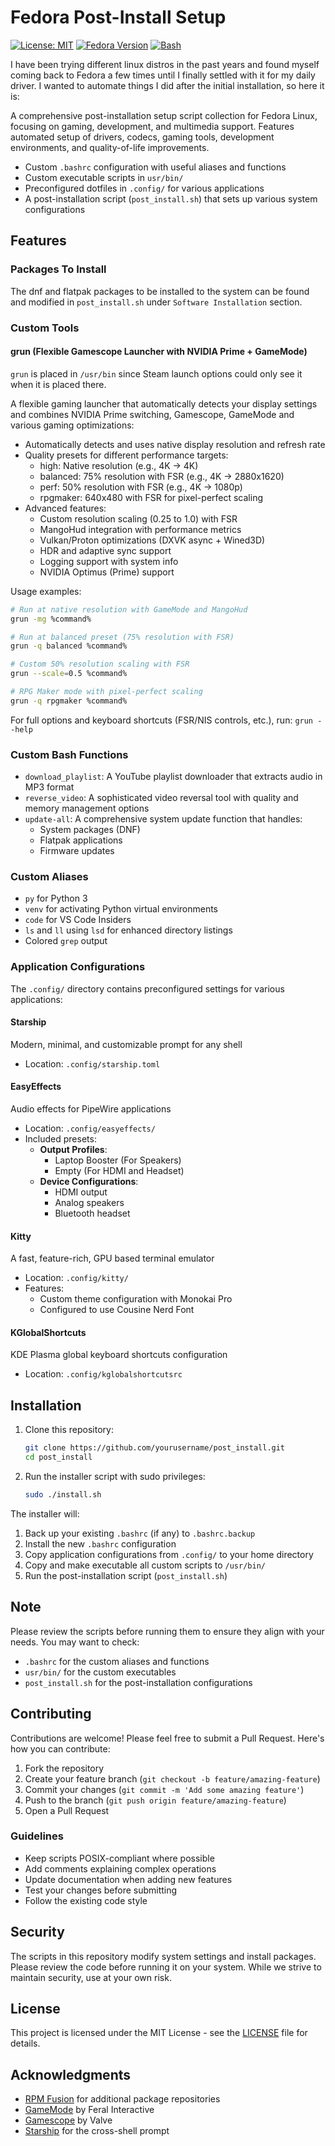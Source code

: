 # Fedora Post-Install Setup

[![License: MIT](https://img.shields.io/badge/License-MIT-yellow.svg)](https://opensource.org/licenses/MIT)
[![Fedora Version](https://img.shields.io/badge/Fedora-42+-blue.svg)](https://getfedora.org/)
[![Bash](https://img.shields.io/badge/Shell-Bash-green.svg)](https://www.gnu.org/software/bash/)

I have been trying different linux distros in the past years and found myself coming back to Fedora a few times until I finally settled with it for my daily driver. I wanted to automate things I did after the initial installation, so here it is:

A comprehensive post-installation setup script collection for Fedora Linux, focusing on gaming, development, and multimedia support. Features automated setup of drivers, codecs, gaming tools, development environments, and quality-of-life improvements.

- Custom `.bashrc` configuration with useful aliases and functions
- Custom executable scripts in `usr/bin/`
- Preconfigured dotfiles in `.config/` for various applications
- A post-installation script (`post_install.sh`) that sets up various system configurations

## Features

### Packages To Install

The dnf and flatpak packages to be installed to the system can be found and modified in `post_install.sh` under `Software Installation` section.

### Custom Tools

#### grun (Flexible Gamescope Launcher with NVIDIA Prime + GameMode)
`grun` is placed in `/usr/bin` since Steam launch options could only see it when it is placed there.

A flexible gaming launcher that automatically detects your display settings and combines NVIDIA Prime switching, Gamescope, GameMode and various gaming optimizations:
- Automatically detects and uses native display resolution and refresh rate
- Quality presets for different performance targets:
  - high: Native resolution (e.g., 4K → 4K)
  - balanced: 75% resolution with FSR (e.g., 4K → 2880x1620)
  - perf: 50% resolution with FSR (e.g., 4K → 1080p)
  - rpgmaker: 640x480 with FSR for pixel-perfect scaling
- Advanced features:
  - Custom resolution scaling (0.25 to 1.0) with FSR
  - MangoHud integration with performance metrics
  - Vulkan/Proton optimizations (DXVK async + Wined3D)
  - HDR and adaptive sync support
  - Logging support with system info
  - NVIDIA Optimus (Prime) support

Usage examples:
```bash
# Run at native resolution with GameMode and MangoHud
grun -mg %command%

# Run at balanced preset (75% resolution with FSR)
grun -q balanced %command%

# Custom 50% resolution scaling with FSR
grun --scale=0.5 %command%

# RPG Maker mode with pixel-perfect scaling
grun -q rpgmaker %command%
```

For full options and keyboard shortcuts (FSR/NIS controls, etc.), run: `grun --help`

### Custom Bash Functions
- `download_playlist`: A YouTube playlist downloader that extracts audio in MP3 format
- `reverse_video`: A sophisticated video reversal tool with quality and memory management options
- `update-all`: A comprehensive system update function that handles:
  - System packages (DNF)
  - Flatpak applications
  - Firmware updates

### Custom Aliases
- `py` for Python 3
- `venv` for activating Python virtual environments
- `code` for VS Code Insiders
- `ls` and `ll` using `lsd` for enhanced directory listings
- Colored `grep` output

### Application Configurations
The `.config/` directory contains preconfigured settings for various applications:

#### Starship
Modern, minimal, and customizable prompt for any shell
- Location: `.config/starship.toml`

#### EasyEffects
Audio effects for PipeWire applications
- Location: `.config/easyeffects/`
- Included presets:
  - **Output Profiles**:
    - Laptop Booster (For Speakers)
    - Empty (For HDMI and Headset)
  - **Device Configurations**:
    - HDMI output
    - Analog speakers
    - Bluetooth headset

#### Kitty
A fast, feature-rich, GPU based terminal emulator
- Location: `.config/kitty/`
- Features:
  - Custom theme configuration with Monokai Pro
  - Configured to use Cousine Nerd Font

#### KGlobalShortcuts
KDE Plasma global keyboard shortcuts configuration
- Location: `.config/kglobalshortcutsrc`

## Installation

1. Clone this repository:
   ```bash
   git clone https://github.com/yourusername/post_install.git
   cd post_install
   ```

2. Run the installer script with sudo privileges:
   ```bash
   sudo ./install.sh
   ```

The installer will:
1. Back up your existing `.bashrc` (if any) to `.bashrc.backup`
2. Install the new `.bashrc` configuration
3. Copy application configurations from `.config/` to your home directory
4. Copy and make executable all custom scripts to `/usr/bin/`
5. Run the post-installation script (`post_install.sh`)

## Note

Please review the scripts before running them to ensure they align with your needs. You may want to check:
- `.bashrc` for the custom aliases and functions
- `usr/bin/` for the custom executables
- `post_install.sh` for the post-installation configurations

## Contributing

Contributions are welcome! Please feel free to submit a Pull Request. Here's how you can contribute:

1. Fork the repository
2. Create your feature branch (`git checkout -b feature/amazing-feature`)
3. Commit your changes (`git commit -m 'Add some amazing feature'`)
4. Push to the branch (`git push origin feature/amazing-feature`)
5. Open a Pull Request

### Guidelines
- Keep scripts POSIX-compliant where possible
- Add comments explaining complex operations
- Update documentation when adding new features
- Test your changes before submitting
- Follow the existing code style

## Security

The scripts in this repository modify system settings and install packages. Please review the code before running it on your system. While we strive to maintain security, use at your own risk.

## License

This project is licensed under the MIT License - see the [LICENSE](LICENSE) file for details.

## Acknowledgments

- [RPM Fusion](https://rpmfusion.org/) for additional package repositories
- [GameMode](https://github.com/FeralInteractive/gamemode) by Feral Interactive
- [Gamescope](https://github.com/Plagman/gamescope) by Valve
- [Starship](https://starship.rs/) for the cross-shell prompt